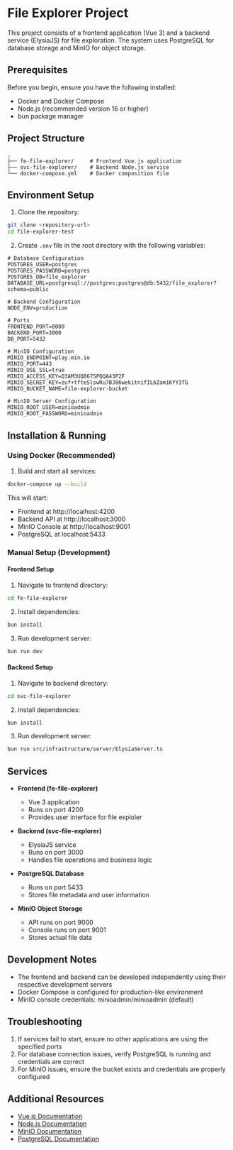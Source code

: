 # File Explorer Project

This project consists of a frontend application (Vue 3) and a backend service (ElysiaJS) for file exploration. The system uses PostgreSQL for database storage and MinIO for object storage.

## Prerequisites

Before you begin, ensure you have the following installed:
- Docker and Docker Compose
- Node.js (recommended version 16 or higher)
- bun package manager

## Project Structure

```
.
├── fe-file-explorer/     # Frontend Vue.js application
├── svc-file-explorer/    # Backend Node.js service
└── docker-compose.yml    # Docker composition file
```

## Environment Setup

1. Clone the repository:
```bash
git clone <repository-url>
cd file-explorer-test
```

2. Create `.env` file in the root directory with the following variables:
```env
# Database Configuration
POSTGRES_USER=postgres
POSTGRES_PASSWORD=postgres
POSTGRES_DB=file_explorer
DATABASE_URL=postgresql://postgres:postgres@db:5432/file_explorer?schema=public

# Backend Configuration
NODE_ENV=production

# Ports
FRONTEND_PORT=8080
BACKEND_PORT=3000
DB_PORT=5432

# MinIO Configuration
MINIO_ENDPOINT=play.min.io
MINIO_PORT=443
MINIO_USE_SSL=true
MINIO_ACCESS_KEY=Q3AM3UQ867SPQQA43P2F
MINIO_SECRET_KEY=zuf+tfteSlswRu7BJ86wekitnifILbZam1KYY3TG
MINIO_BUCKET_NAME=file-explorer-bucket

# MinIO Server Configuration
MINIO_ROOT_USER=minioadmin
MINIO_ROOT_PASSWORD=minioadmin 
```

## Installation & Running

### Using Docker (Recommended)

1. Build and start all services:
```bash
docker-compose up --build
```

This will start:
- Frontend at http://localhost:4200
- Backend API at http://localhost:3000
- MinIO Console at http://localhost:9001
- PostgreSQL at localhost:5433

### Manual Setup (Development)

#### Frontend Setup
1. Navigate to frontend directory:
```bash
cd fe-file-explorer
```

2. Install dependencies:
```bash
bun install
```

3. Run development server:
```bash
bun run dev
```

#### Backend Setup
1. Navigate to backend directory:
```bash
cd svc-file-explorer
```

2. Install dependencies:
```bash
bun install
```

3. Run development server:
```bash
bun run src/infrastructure/server/ElysiaServer.ts
```

## Services

- **Frontend (fe-file-explorer)**
  - Vue 3 application
  - Runs on port 4200
  - Provides user interface for file exploler

- **Backend (svc-file-explorer)**
  - ElysiaJS service
  - Runs on port 3000
  - Handles file operations and business logic

- **PostgreSQL Database**
  - Runs on port 5433
  - Stores file metadata and user information

- **MinIO Object Storage**
  - API runs on port 9000
  - Console runs on port 9001
  - Stores actual file data

## Development Notes

- The frontend and backend can be developed independently using their respective development servers
- Docker Compose is configured for production-like environment
- MinIO console credentials: minioadmin/minioadmin (default)

## Troubleshooting

1. If services fail to start, ensure no other applications are using the specified ports
2. For database connection issues, verify PostgreSQL is running and credentials are correct
3. For MinIO issues, ensure the bucket exists and credentials are properly configured

## Additional Resources

- [Vue.js Documentation](https://vuejs.org/)
- [Node.js Documentation](https://nodejs.org/)
- [MinIO Documentation](https://min.io/docs/minio/container/index.html)
- [PostgreSQL Documentation](https://www.postgresql.org/docs/) 